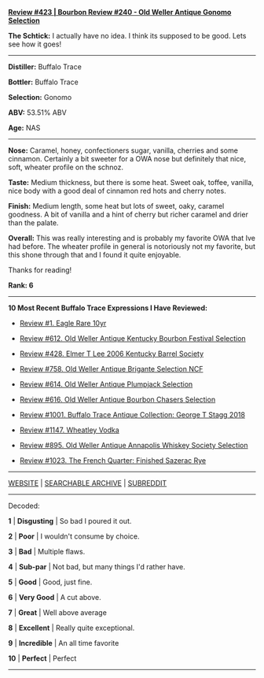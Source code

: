 
[**Review #423 | Bourbon Review #240 - Old Weller Antique Gonomo Selection**]( https://t8ke.review/review-423-old-weller-antique-gonomo/)

**The Schtick:** I actually have no idea. I think its supposed to be good. Lets see how it goes!

-----

**Distiller:** Buffalo Trace

**Bottler:** Buffalo Trace

**Selection:** Gonomo

**ABV:** 53.51% ABV

**Age:** NAS 

-----

**Nose:**  Caramel, honey, confectioners sugar, vanilla, cherries and some cinnamon. Certainly a bit sweeter for a OWA nose but definitely that nice, soft, wheater profile on the schnoz. 

**Taste:**  Medium thickness, but there is some heat. Sweet oak, toffee, vanilla, nice body with a good deal of cinnamon red hots and cherry notes. 

**Finish:** Medium length, some heat but lots of sweet, oaky, caramel goodness. A bit of vanilla and a hint of cherry but richer caramel and drier than the palate.  

**Overall:**  This was really interesting and is probably my favorite OWA that Ive had before. The wheater profile in general is notoriously not my favorite, but this shone through that and I found it quite enjoyable.

Thanks for reading!

**Rank: 6**

----- 

**10 Most Recent Buffalo Trace Expressions I Have Reviewed:** 

- [Review #1. Eagle Rare 10yr]( https://t8ke.review) 

- [Review #612. Old Weller Antique Kentucky Bourbon Festival Selection]( https://t8ke.review/review-612-old-weller-antique-kentucky-bourbon-festival/) 

- [Review #428. Elmer T Lee 2006 Kentucky Barrel Society]( https://t8ke.review/review-428-elmer-t-lee-2006/) 

- [Review #758. Old Weller Antique Brigante Selection NCF]( https://t8ke.review/review-758-old-weller-antique-ncf-brigante-selection/) 

- [Review #614. Old Weller Antique Plumpjack Selection]( https://t8ke.review/review-614-old-weller-antique-plumpjack-ncf/) 

- [Review #616. Old Weller Antique Bourbon Chasers Selection]( https://t8ke.review/review-616-old-weller-antique-bourbon-chasers/) 

- [Review #1001. Buffalo Trace Antique Collection: George T Stagg 2018]( https://t8ke.review/review-1001-buffalo-trace-antique-collection-2018-george-t-stagg-2018/) 

- [Review #1147. Wheatley Vodka]( https://t8ke.review/review-1147-wheatley-vodka/) 

- [Review #895. Old Weller Antique Annapolis Whiskey Society Selection]( https://t8ke.review/review-895-old-weller-antique-ncf-annapolis-whisky-society-selection/) 

- [Review #1023. The French Quarter: Finished Sazerac Rye]( https://t8ke.review/review-1023-the-french-quarter-finished-sazerac-rye/) 

-----

[WEBSITE](https://t8ke.review) | [SEARCHABLE ARCHIVE](https://t8ke.review/review-archive/) | [SUBREDDIT](https://reddit.com/r/t8kereviews)

-----

Decoded:

**1** | **Disgusting** | So bad I poured it out.

**2** | **Poor** | I wouldn't consume by choice.

**3** | **Bad** | Multiple flaws.

**4** | **Sub-par** | Not bad, but many things I'd rather have.

**5** | **Good** | Good, just fine.

**6** | **Very Good** | A cut above.

**7** | **Great** | Well above average

**8** | **Excellent** | Really quite exceptional.

**9** | **Incredible** | An all time favorite

**10** | **Perfect** | Perfect

----

